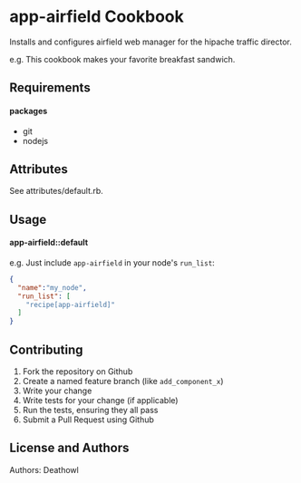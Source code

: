 app-airfield Cookbook
=====================
Installs and configures airfield web manager for the hipache traffic director.

e.g.
This cookbook makes your favorite breakfast sandwich.

Requirements
------------
#### packages
-  git
-  nodejs

Attributes
----------
See attributes/default.rb.


Usage
-----
#### app-airfield::default

e.g.
Just include `app-airfield` in your node's `run_list`:

```json
{
  "name":"my_node",
  "run_list": [
    "recipe[app-airfield]"
  ]
}
```

Contributing
------------
1. Fork the repository on Github
2. Create a named feature branch (like `add_component_x`)
3. Write your change
4. Write tests for your change (if applicable)
5. Run the tests, ensuring they all pass
6. Submit a Pull Request using Github

License and Authors
-------------------
Authors: Deathowl
